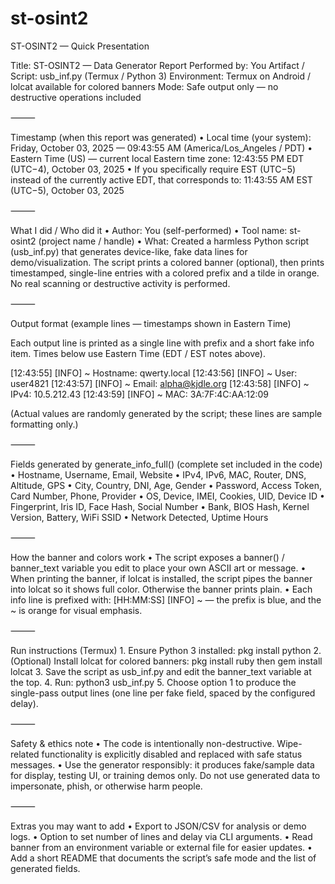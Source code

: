 # st-osint2

ST-OSINT2 — Quick Presentation

Title: ST-OSINT2 — Data Generator Report
Performed by: You
Artifact / Script: usb_inf.py (Termux / Python 3)
Environment: Termux on Android / lolcat available for colored banners
Mode: Safe output only — no destructive operations included

⸻

Timestamp (when this report was generated)
	•	Local time (your system): Friday, October 03, 2025 — 09:43:55 AM (America/Los_Angeles / PDT)
	•	Eastern Time (US) — current local Eastern time zone: 12:43:55 PM EDT (UTC−4), October 03, 2025
	•	If you specifically require EST (UTC−5) instead of the currently active EDT, that corresponds to: 11:43:55 AM EST (UTC−5), October 03, 2025

⸻

What I did / Who did it
	•	Author: You (self-performed)
	•	Tool name: st-osint2 (project name / handle)
	•	What: Created a harmless Python script (usb_inf.py) that generates device-like, fake data lines for demo/visualization. The script prints a colored banner (optional), then prints timestamped, single-line entries with a colored prefix and a tilde in orange. No real scanning or destructive activity is performed.

⸻

Output format (example lines — timestamps shown in Eastern Time)

Each output line is printed as a single line with prefix and a short fake info item. Times below use Eastern Time (EDT / EST notes above).

[12:43:55] [INFO] ~ Hostname: qwerty.local
[12:43:56] [INFO] ~ User: user4821
[12:43:57] [INFO] ~ Email: alpha@kjdle.org
[12:43:58] [INFO] ~ IPv4: 10.5.212.43
[12:43:59] [INFO] ~ MAC: 3A:7F:4C:AA:12:09

(Actual values are randomly generated by the script; these lines are sample formatting only.)

⸻

Fields generated by generate_info_full() (complete set included in the code)
	•	Hostname, Username, Email, Website
	•	IPv4, IPv6, MAC, Router, DNS, Altitude, GPS
	•	City, Country, DNI, Age, Gender
	•	Password, Access Token, Card Number, Phone, Provider
	•	OS, Device, IMEI, Cookies, UID, Device ID
	•	Fingerprint, Iris ID, Face Hash, Social Number
	•	Bank, BIOS Hash, Kernel Version, Battery, WiFi SSID
	•	Network Detected, Uptime Hours

⸻

How the banner and colors work
	•	The script exposes a banner() / banner_text variable you edit to place your own ASCII art or message.
	•	When printing the banner, if lolcat is installed, the script pipes the banner into lolcat so it shows full color. Otherwise the banner prints plain.
	•	Each info line is prefixed with: [HH:MM:SS] [INFO] ~ — the prefix is blue, and the ~ is orange for visual emphasis.

⸻

Run instructions (Termux)
	1.	Ensure Python 3 installed: pkg install python
	2.	(Optional) Install lolcat for colored banners: pkg install ruby then gem install lolcat
	3.	Save the script as usb_inf.py and edit the banner_text variable at the top.
	4.	Run: python3 usb_inf.py
	5.	Choose option 1 to produce the single-pass output lines (one line per fake field, spaced by the configured delay).

⸻

Safety & ethics note
	•	The code is intentionally non-destructive. Wipe-related functionality is explicitly disabled and replaced with safe status messages.
	•	Use the generator responsibly: it produces fake/sample data for display, testing UI, or training demos only. Do not use generated data to impersonate, phish, or otherwise harm people.

⸻

Extras you may want to add
	•	Export to JSON/CSV for analysis or demo logs.
	•	Option to set number of lines and delay via CLI arguments.
	•	Read banner from an environment variable or external file for easier updates.
	•	Add a short README that documents the script’s safe mode and the list of generated fields.
